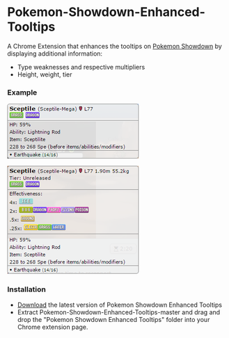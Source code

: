 # Pokemon-Showdown-Enhanced-Tooltips
A Chrome Extension that enhances the tooltips on [Pokemon Showdown](http://play.pokemonshowdown.com/)  by displaying additional information:

- Type weaknesses and respective multipliers
- Height, weight, tier

### Example
![Screenshot](/screenshots/screenshot-PS.png)

![Screenshot](/screenshots/screenshot-PSET.png)

### Installation
- [Download](https://github.com/rowin1/Pokemon-Showdown-Enhanced-Tooltips/archive/master.zip) the latest version of Pokemon Showdown Enhanced Tooltips
- Extract Pokemon-Showdown-Enhanced-Tooltips-master and drag and drop the "Pokemon Showdown Enhanced Tooltips" folder into your Chrome extension page.
